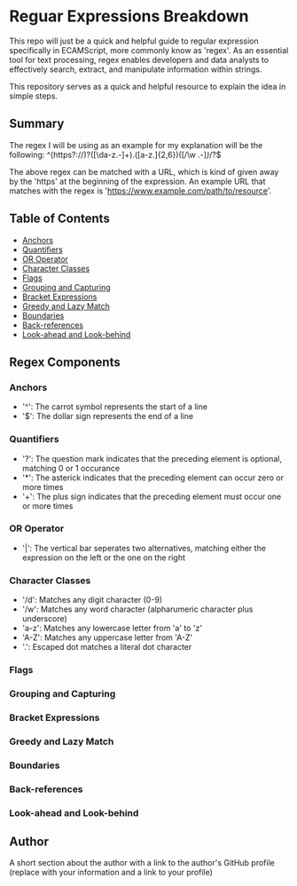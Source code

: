# Reguar Expressions Breakdown

This repo will just be a quick and helpful guide to regular expression specifically in ECAMScript, more commonly know as 'regex'. As an essential tool for text processing, regex enables developers and data analysts to effectively search, extract, and manipulate information within strings.

This repository serves as a quick and helpful resource to explain the idea in simple steps.

## Summary

The regex I will be using as an example for my explanation will be the following: ^(https?:\/\/)?([\da-z\.-]+)\.([a-z\.]{2,6})([\/\w \.-]*)*\/?$

The above regex can be matched with a URL, which is kind of given away by the 'https' at the beginning of the expression. An example URL that matches with the regex is 'https://www.example.com/path/to/resource'.

## Table of Contents

- [Anchors](#anchors)
- [Quantifiers](#quantifiers)
- [OR Operator](#or-operator)
- [Character Classes](#character-classes)
- [Flags](#flags)
- [Grouping and Capturing](#grouping-and-capturing)
- [Bracket Expressions](#bracket-expressions)
- [Greedy and Lazy Match](#greedy-and-lazy-match)
- [Boundaries](#boundaries)
- [Back-references](#back-references)
- [Look-ahead and Look-behind](#look-ahead-and-look-behind)

## Regex Components

### Anchors

- '^': The carrot symbol represents the start of a line
- '$': The dollar sign represents the end of a line

### Quantifiers

- '?': The question mark indicates that the preceding element is optional, matching 0 or 1 occurance
- '*': The asterick indicates that the preceding element can occur zero or more times
- '+': The plus sign indicates that the preceding element must occur one or more times

### OR Operator

- '|': The vertical bar seperates two alternatives, matching either the expression on the left or the one on the right

### Character Classes

- '/d': Matches any digit character (0-9)
- '/w': Matches any word character (alpharumeric character plus underscore)
- 'a-z': Matches any lowercase letter from 'a' to 'z'
- 'A-Z': Matches any uppercase letter from 'A-Z'
- '\.': Escaped dot matches a literal dot character

### Flags

### Grouping and Capturing

### Bracket Expressions

### Greedy and Lazy Match

### Boundaries

### Back-references

### Look-ahead and Look-behind

## Author

A short section about the author with a link to the author's GitHub profile (replace with your information and a link to your profile)
